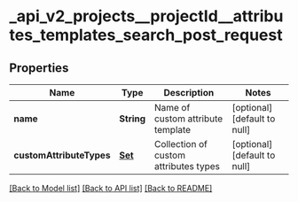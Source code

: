 # _api_v2_projects__projectId__attributes_templates_search_post_request
## Properties

| Name | Type | Description | Notes |
|------------ | ------------- | ------------- | -------------|
| **name** | **String** | Name of custom attribute template | [optional] [default to null] |
| **customAttributeTypes** | [**Set**](CustomAttributeTypesEnum.md) | Collection of custom attributes types | [optional] [default to null] |

[[Back to Model list]](../README.md#documentation-for-models) [[Back to API list]](../README.md#documentation-for-api-endpoints) [[Back to README]](../README.md)

